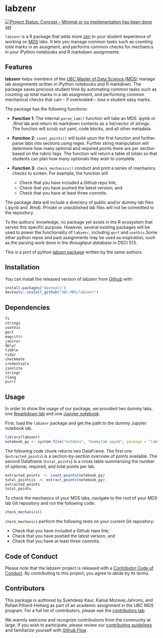 
# labzenr

<!-- badges: start -->
[![Project Status: Concept – Minimal or no implementation has been done yet](https://www.repostatus.org/badges/latest/concept.svg)](https://www.repostatus.org/#concept)
<!-- badges: end -->

`labzenr` is a R package that adds more [zen](https://en.wikipedia.org/wiki/Zen) to your student experience of working on [MDS](https://masterdatascience.ubc.ca/) labs. It lets you manage common tasks such as counting total marks in an assigment, and performs common checks for mechanics in your iPython notebooks and R markdown assignments.

## Features

**labzenr** helps members of the [UBC Master of Data Science (MDS)](https://masterdatascience.ubc.ca/) manage lab assignments written in iPython notebooks and R markdown. The package saves precious student time by automating common tasks such as counting up total marks in a lab assignment, and performing common mechanical checks that can-- if overlooked-- lose a student easy marks.

The package has the following functions:

- **Function 1**: The internal `parse_lab()` function will take an MDS .ipynb or .Rmd lab and return its markdown contents as a list/vector of strings. The function will scrub out yaml, code blocks, and all other metadata.

- **Function 2**: `count_points()` will build upon the first function and further parse labs into sections using regex. Further string manipulation will determine how many optional and required points there are per section based on the rubric tags. The function will return a table of totals so that students can plan how many optionals they wish to complete.

- **Function 3**: `check_mechanics()` conduct and print a series of mechanics checks to screen. For example, the function will
  - Check that you have included a Github repo link;
  - Check that you have pushed the latest version; and
  - Check that you have at least three commits.

The package data will include a directory of public and/or dummy lab files (.ipynb and .Rmd). Private or unpublished lab files will not be committed to the repository.

To the authors' knowledge, no package yet exists in the R ecosystem that serves this specific purpose. However, several existing packages will be used to power the functionality of `labzenr`, including `gert` and `usethis`.Some other python repos and past assignments may be used as inspiration, such as the parsing work done in the _throughput database_ in DSCI 513.

This is a port of python [labzen package](https://github.com/UBC-MDS/labzen) written by the same authors.

## Installation

You can install the released version of labzenr from [Github](https://github.com/UBC-MDS/labzenr) with:

``` r
install.packages("devtools")
devtools::install_github("UBC-MDS/labzenr")
```

## Dependencies

```r
fs
stringi
usethis
gert
magrittr
janitor
dplyr
tibble
tidyr
checkmate
credentials
jsonlite
stringr
rlang
purrr
```

## Usage

In order to show the usage of our package, we provided two dummy labs, one [Rmarkdown lab](https://github.com/UBC-MDS/labzenr/tree/master/inst/extdata/dummylab.Rmd) and one [Jupyter notebook](https://github.com/UBC-MDS/labzenr/tree/master/inst/extdata/dummylab.ipynb).

First, load the `labzenr` package and get the path to the dummy Jupyter notebook lab.

```r
library(labzenr)
notebook_py <- system.file("extdata", "dummylab.ipynb", package = "labzenr")
```

The following code chunk returns two DataFrame. The first one (`extracted_points`) is a section-by-section overview of points available. The second Dataframe (`total_points`) is a cross table summarising the number of optional, required, and total points per lab.

```r
extracted_points  <- count_points(notebook_py)
total_pointsis  <- extract_points(notebook_py)
extracted_points
total_points
```

To check the mechanics of your MDS labs, navigate to the root of your MDS lab Git repository and run the following code. 

```r
check_mechanics()
```

`check_mechanics` perform the following tests on your current Git repository:
- Check that you have included a Github repo link;
- Check that you have pushed the latest version; and
- Check that you have at least three commits.

## Code of Conduct

Please note that the labzenr project is released with a [Contributor Code of Conduct](https://contributor-covenant.org/version/2/0/CODE_OF_CONDUCT.html). By contributing to this project, you agree to abide by its terms.

## Contributors

This package is authored by Sukhdeep Kaur, Kamal Moravej Jahromi, and Rafael Pilliard-Hellwig as part of an academic assignment in the UBC MDS program. For a full list of contributors, please see the [contributors tab](https://github.com/UBC-MDS/labzen/graphs/contributors).

We warmly welcome and recognize contributions from the community at large. If you wish to participate, please review our [contributing guidelines](CONTRIBUTING.rst) and familiarize yourself with [Github Flow](https://blog.programster.org/git-workflows).
